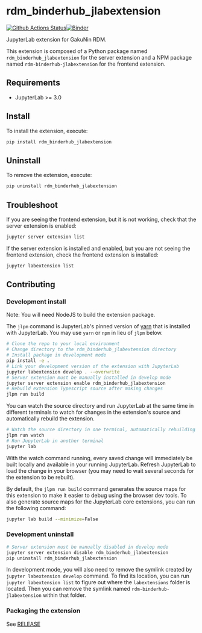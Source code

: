 # rdm_binderhub_jlabextension

[![Github Actions Status](https://github.com/yacchin1205/rdm_binderhub_jlabextension/workflows/Build/badge.svg)](https://github.com/yacchin1205/rdm_binderhub_jlabextension/actions/workflows/build.yml)[![Binder](https://mybinder.org/badge_logo.svg)](https://mybinder.org/v2/gh/yacchin1205/rdm_binderhub_jlabextension/main?urlpath=lab)

JupyterLab extension for GakuNin RDM.


This extension is composed of a Python package named `rdm_binderhub_jlabextension`
for the server extension and a NPM package named `rdm-binderhub-jlabextension`
for the frontend extension.


## Requirements

* JupyterLab >= 3.0

## Install

To install the extension, execute:

```bash
pip install rdm_binderhub_jlabextension
```

## Uninstall

To remove the extension, execute:

```bash
pip uninstall rdm_binderhub_jlabextension
```


## Troubleshoot

If you are seeing the frontend extension, but it is not working, check
that the server extension is enabled:

```bash
jupyter server extension list
```

If the server extension is installed and enabled, but you are not seeing
the frontend extension, check the frontend extension is installed:

```bash
jupyter labextension list
```


## Contributing

### Development install

Note: You will need NodeJS to build the extension package.

The `jlpm` command is JupyterLab's pinned version of
[yarn](https://yarnpkg.com/) that is installed with JupyterLab. You may use
`yarn` or `npm` in lieu of `jlpm` below.

```bash
# Clone the repo to your local environment
# Change directory to the rdm_binderhub_jlabextension directory
# Install package in development mode
pip install -e .
# Link your development version of the extension with JupyterLab
jupyter labextension develop . --overwrite
# Server extension must be manually installed in develop mode
jupyter server extension enable rdm_binderhub_jlabextension
# Rebuild extension Typescript source after making changes
jlpm run build
```

You can watch the source directory and run JupyterLab at the same time in different terminals to watch for changes in the extension's source and automatically rebuild the extension.

```bash
# Watch the source directory in one terminal, automatically rebuilding when needed
jlpm run watch
# Run JupyterLab in another terminal
jupyter lab
```

With the watch command running, every saved change will immediately be built locally and available in your running JupyterLab. Refresh JupyterLab to load the change in your browser (you may need to wait several seconds for the extension to be rebuilt).

By default, the `jlpm run build` command generates the source maps for this extension to make it easier to debug using the browser dev tools. To also generate source maps for the JupyterLab core extensions, you can run the following command:

```bash
jupyter lab build --minimize=False
```

### Development uninstall

```bash
# Server extension must be manually disabled in develop mode
jupyter server extension disable rdm_binderhub_jlabextension
pip uninstall rdm_binderhub_jlabextension
```

In development mode, you will also need to remove the symlink created by `jupyter labextension develop`
command. To find its location, you can run `jupyter labextension list` to figure out where the `labextensions`
folder is located. Then you can remove the symlink named `rdm-binderhub-jlabextension` within that folder.

### Packaging the extension

See [RELEASE](RELEASE.md)
